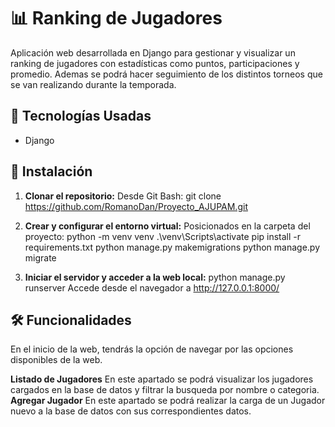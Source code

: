 # 📊 Ranking de Jugadores

Aplicación web desarrollada en Django para gestionar y visualizar un ranking de jugadores con estadísticas como puntos, participaciones y promedio.
Ademas se podrá hacer seguimiento de los distintos torneos que se van realizando durante la temporada.

## 🚀 Tecnologías Usadas
- Django

## 🔧 Instalación

1. **Clonar el repositorio:**
   Desde Git Bash:
   git clone https://github.com/RomanoDan/Proyecto_AJUPAM.git
   
2. **Crear y configurar el entorno virtual:**
    Posicionados en la carpeta del proyecto:
    python -m venv venv
    .\venv\Scripts\activate
    pip install -r requirements.txt
    python manage.py makemigrations
    python manage.py migrate

3. **Iniciar el servidor y acceder a la web local:**
    python manage.py runserver
    Accede desde el navegador a http://127.0.0.1:8000/

## 🛠️ Funcionalidades

En el inicio de la web, tendrás la opción de navegar por las opciones disponibles de la web.

**Listado de Jugadores**
    En este apartado se podrá visualizar los jugadores cargados en la base de datos y filtrar la busqueda por nombre o categoria.
**Agregar Jugador**
    En este apartado se podrá realizar la carga de un Jugador nuevo a la base de datos con sus correspondientes datos.